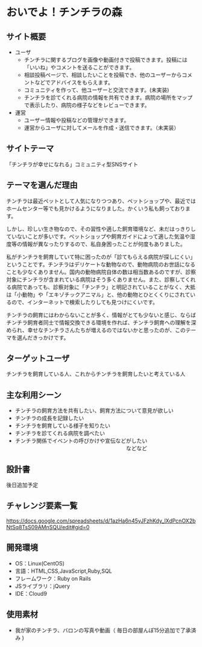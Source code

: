 # **おいでよ！チンチラの森**

## **サイト概要**

* ユーザ
  * チンチラに関するブログを画像や動画付きで投稿できます。投稿には「いいね」やコメントを送ることができます。
  * 相談投稿ページで、相談したいことを投稿でき、他のユーザーからコメントなどでアドバイスをもらえます。
  * コミュニティを作って、他ユーザーと交流できます。(未実装)  
  * チンチラを診てくれる病院の情報を共有できます。病院の場所をマップで表示したり、病院の様子などをレビューできます。
* 運営  
  * ユーザー情報や投稿などの管理ができます。  
  * 運営からユーザに対してメールを作成・送信できます。（未実装）

## **サイトテーマ**

「チンチラが幸せになれる」コミュニティ型SNSサイト

## **テーマを選んだ理由**

チンチラは最近ペットとして人気になりつつあり、ペットショップや、最近ではホームセンター等でも見かけるようになりました。かくいう私も飼っております。

しかし、珍しい生き物なので、その習性や適した飼育環境など、未だはっきりしていないことが多いです。ペットショップや飼育ガイドによって適した気温や湿度等の情報が異なったりするので、私自身困ったことが何度もありました。

私がチンチラを飼育していて特に困ったのが「診てもらえる病院が探しにくい」ということです。チンチラはデリケートな動物なので、動物病院のお世話になることも少なくありません。国内の動物病院自体の数は相当数あるのですが、診察対象にチンチラが含まれている病院はそう多くありません。また、診察してくれる病院であっても、診察対象に「チンチラ」と明記されていることがなく、大抵は「小動物」や「エキゾチックアニマル」と、他の動物とひとくくりにされているので、インターネットで検索したりしても見つけにくいです。

チンチラの飼育にはわからないことが多く、情報がとても少ないと感じ、ならばチンチラ飼育者同士で情報交換できる環境を作れば、チンチラ飼育への理解を深められ、幸せなチンチラさんたちが増えるのではないかと思ったのが、このテーマを選んだきっかけです。

## **ターゲットユーザ**

チンチラを飼育している人、これからチンチラを飼育したいと考えている人

## **主な利用シーン**

* チンチラの飼育方法を共有したい、飼育方法について意見が欲しい  
* チンチラの成長を記録したい  
* チンチラを飼育している様子を知りたい  
* チンチラを診てくれる病院を調べたい  
* チンチラ関係でイベントの呼びかけや宣伝などがしたい  
　　　　　　　　　　　　　　　　　　　　　などなど

## **設計書**

後日追加予定

## **チャレンジ要素一覧**

<https://docs.google.com/spreadsheets/d/1azHa6n45yJFzhKdy_lXdPcnOX2bNtSq8TsS09AMnSQU/edit#gid=0>

## **開発環境**

* OS：Linux(CentOS)
* 言語：HTML,CSS,JavaScript,Ruby,SQL
* フレームワーク：Ruby on Rails
* JSライブラリ：jQuery
* IDE：Cloud9

## **使用素材**

* 我が家のチンチラ、バロンの写真や動画（ 毎日の部屋んぽ15分追加で了承済み )